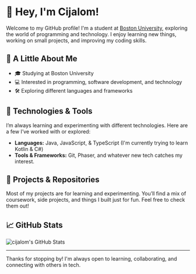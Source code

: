 # 👋 Hey, I'm Cijalom!

Welcome to my GitHub profile! I'm a student at [Boston University](https://www.bu.edu), exploring the world of programming and technology. I enjoy learning new things, working on small projects, and improving my coding skills.

## 🌱 A Little About Me

- 🎓 Studying at Boston University  
- 💻 Interested in programming, software development, and technology  
- 🛠 Exploring different languages and frameworks   

## 🚀 Technologies & Tools

I’m always learning and experimenting with different technologies. Here are a few I’ve worked with or explored:  

- **Languages:** Java, JavaScript, & TypeScript (I'm currently trying to learn Kotlin & C#)
- **Tools & Frameworks:** Git, Phaser, and whatever new tech catches my interest.  

## 📂 Projects & Repositories

Most of my projects are for learning and experimenting. You’ll find a mix of coursework, side projects, and things I built just for fun. Feel free to check them out!  

## 📈 GitHub Stats

![cijalom's GitHub Stats](https://github-readme-stats.vercel.app/api?username=yourusername&show_icons=true&hide_title=true&count_private=true)

---

Thanks for stopping by! I'm always open to learning, collaborating, and connecting with others in tech.
